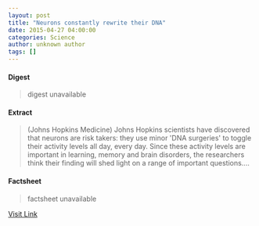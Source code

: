 ```yaml
---
layout: post
title: "Neurons constantly rewrite their DNA"
date: 2015-04-27 04:00:00
categories: Science
author: unknown author
tags: []
---
```



#### Digest
>digest unavailable

#### Extract
>(Johns Hopkins Medicine) Johns Hopkins scientists have discovered that neurons are risk takers: they use minor 'DNA surgeries' to toggle their activity levels all day, every day. Since these activity levels are important in learning, memory and brain disorders, the researchers think their finding will shed light on a range of important questions....

#### Factsheet
>factsheet unavailable

[Visit Link](http://www.eurekalert.org/pub_releases/2015-04/jhm-ncr042315.php)


